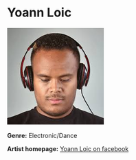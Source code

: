 # Yoann Loic

![Image of yoann-loic](yoann-loic.jpg)

**Genre:** Electronic/Dance

**Artist homepage:** [Yoann Loic on facebook](https://web.facebook.com/yoannloicdj/?_rdc=1&_rdr)
